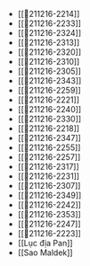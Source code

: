 - [[💬211216-2214]]
- [[💬211216-2233]]
- [[💬211216-2324]]
- [[💬211216-2313]]
- [[💬211216-2320]]
- [[💬211216-2310]]
- [[💬211216-2305]]
- [[💬211216-2343]]
- [[💬211216-2259]]
- [[💬211216-2221]]
- [[💬211216-2240]]
- [[💬211216-2330]]
- [[💬211216-2218]]
- [[💬211216-2347]]
- [[💬211216-2255]]
- [[💬211216-2257]]
- [[💬211216-2317]]
- [[💬211216-2231]]
- [[💬211216-2307]]
- [[💬211216-2349]]
- [[💬211216-2242]]
- [[💬211216-2353]]
- [[💬211216-2247]]
- [[💬211216-2223]]
- [[Lục địa Pan]]
- [[Sao Maldek]]
